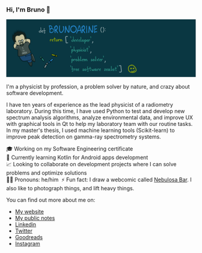 ### Hi, I'm Bruno 👋

<img src="img/header.png">

I'm a physicist by profession, a problem solver by nature, and crazy about software development.

I have ten years of experience as the lead physicist of a radiometry laboratory. During this time, I have used Python to test and develop new spectrum analysis algorithms, analyze environmental data, and improve UX with graphical tools in Qt to help my laboratory team with our routine tasks. In my master's thesis, I used machine learning tools (Scikit-learn) to improve peak detection on gamma-ray spectrometry systems.

🎓 Working on my Software Engineering certificate   
🌱 Currently learning Kotlin for Android apps development  
📈 Looking to collaborate on development projects where I can solve problems and optimize solutions  
🧔🏻 Pronouns: he/him   ️
⚡ Fun fact: I draw a webcomic called [Nebulosa Bar](https://www.nebulosabar.com.br). I also like to photograph things, and lift heavy things.  

You can find out more about me on:

- [My website](https://brunoarine.com)
- [My public notes](https://notes.brunoarine.com)
- [Linkedin](https://www.linkedin.com/in/bruno-arine)
- [Twitter](https://twitter.com/brunoarine)
- [Goodreads](https://www.goodreads.com/brunoarine)
- [Instagram](https://instagram.com/brunoarine)
